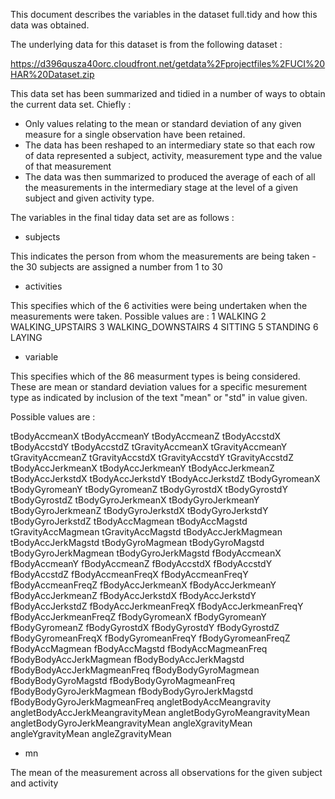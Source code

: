 This document describes the variables in the dataset full.tidy and how this data was obtained.

The underlying data for this dataset is from the following dataset :

https://d396qusza40orc.cloudfront.net/getdata%2Fprojectfiles%2FUCI%20HAR%20Dataset.zip

This data set has been summarized and tidied in a number of ways to obtain the current data set.  Chiefly :

- Only values relating to the mean or standard deviation of any given measure for a single observation have been retained.
- The data has been reshaped to an intermediary state so that each row of data represented a subject, activity, measurement type and the value of that measurement
- The data was then summarized to produced the average of each of all the measurements in the intermediary stage at the level of a given subject and given activity type.

The variables in the final tiday data set are as follows :

* subjects

This indicates the person from whom the measurements are being taken - the 30 subjects are assigned a number from 1 to 30 

* activities

This specifies which of the 6 activities were being undertaken when the measurements were taken.
Possible values are :
1 WALKING
2 WALKING_UPSTAIRS
3 WALKING_DOWNSTAIRS
4 SITTING
5 STANDING
6 LAYING


* variable

This specifies which of the 86 measurment types is being considered. These are mean or standard deviation values for a specific mesurement type as indicated by inclusion of the text "mean" or "std" in value given.  

Possible values are : 

tBodyAccmeanX
tBodyAccmeanY
tBodyAccmeanZ
tBodyAccstdX
tBodyAccstdY
tBodyAccstdZ
tGravityAccmeanX
tGravityAccmeanY
tGravityAccmeanZ
tGravityAccstdX
tGravityAccstdY
tGravityAccstdZ
tBodyAccJerkmeanX
tBodyAccJerkmeanY
tBodyAccJerkmeanZ
tBodyAccJerkstdX
tBodyAccJerkstdY
tBodyAccJerkstdZ
tBodyGyromeanX
tBodyGyromeanY
tBodyGyromeanZ
tBodyGyrostdX
tBodyGyrostdY
tBodyGyrostdZ
tBodyGyroJerkmeanX
tBodyGyroJerkmeanY
tBodyGyroJerkmeanZ
tBodyGyroJerkstdX
tBodyGyroJerkstdY
tBodyGyroJerkstdZ
tBodyAccMagmean
tBodyAccMagstd
tGravityAccMagmean
tGravityAccMagstd
tBodyAccJerkMagmean
tBodyAccJerkMagstd
tBodyGyroMagmean
tBodyGyroMagstd
tBodyGyroJerkMagmean
tBodyGyroJerkMagstd
fBodyAccmeanX
fBodyAccmeanY
fBodyAccmeanZ
fBodyAccstdX
fBodyAccstdY
fBodyAccstdZ
fBodyAccmeanFreqX
fBodyAccmeanFreqY
fBodyAccmeanFreqZ
fBodyAccJerkmeanX
fBodyAccJerkmeanY
fBodyAccJerkmeanZ
fBodyAccJerkstdX
fBodyAccJerkstdY
fBodyAccJerkstdZ
fBodyAccJerkmeanFreqX
fBodyAccJerkmeanFreqY
fBodyAccJerkmeanFreqZ
fBodyGyromeanX
fBodyGyromeanY
fBodyGyromeanZ
fBodyGyrostdX
fBodyGyrostdY
fBodyGyrostdZ
fBodyGyromeanFreqX
fBodyGyromeanFreqY
fBodyGyromeanFreqZ
fBodyAccMagmean
fBodyAccMagstd
fBodyAccMagmeanFreq
fBodyBodyAccJerkMagmean
fBodyBodyAccJerkMagstd
fBodyBodyAccJerkMagmeanFreq
fBodyBodyGyroMagmean
fBodyBodyGyroMagstd
fBodyBodyGyroMagmeanFreq
fBodyBodyGyroJerkMagmean
fBodyBodyGyroJerkMagstd
fBodyBodyGyroJerkMagmeanFreq
angletBodyAccMeangravity
angletBodyAccJerkMeangravityMean
angletBodyGyroMeangravityMean
angletBodyGyroJerkMeangravityMean
angleXgravityMean
angleYgravityMean
angleZgravityMean

* mn

The mean of the measurement across all observations for the given subject and activity
